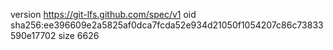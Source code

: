 version https://git-lfs.github.com/spec/v1
oid sha256:ee396609e2a5825af0dca7fcda52e934d21050f1054207c86c73833590e17702
size 6626
